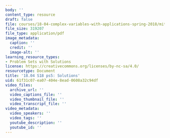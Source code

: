 ```yaml
---
body: ''
content_type: resource
draft: false
file: courses/18-04-complex-variables-with-applications-spring-2018/mit18_04_s18_pset05_sol.pdf
file_size: 319207
file_type: application/pdf
image_metadata:
  caption: ''
  credit: ''
  image-alt: ''
learning_resource_types:
- Problem Sets with Solutions
license: https://creativecommons.org/licenses/by-nc-sa/4.0/
resourcetype: Document
title: '18.04 S18 ps5: Solutions'
uid: 61f31c07-ea07-404e-8ead-0608a32c94df
video_files:
  archive_url: ''
  video_captions_file: ''
  video_thumbnail_file: ''
  video_transcript_file: ''
video_metadata:
  video_speakers: ''
  video_tags: ''
  youtube_description: ''
  youtube_id: ''
---
```

